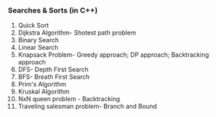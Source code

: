 ### Searches & Sorts (in C++)
1. Quick Sort
2. Dijkstra Algorithm- Shotest path problem
3. Binary Search
4. Linear Search
5. Knapsack Problem- Greedy approach; DP approach; Backtracking approach
6. DFS- Depth First Search
7. BFS- Breath First Search
8. Prim's Algorithm
9. Kruskal Algorithm
10. NxN queen problem - Backtracking
11. Traveling salesman problem- Branch and Bound
